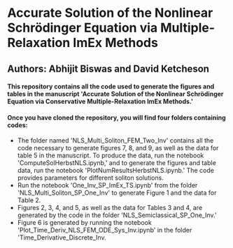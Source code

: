 # Accurate Solution of the Nonlinear Schrödinger Equation via Multiple-Relaxation ImEx Methods
## Authors: Abhijit Biswas and David Ketcheson

#### This repository contains all the code used to generate the figures and tables in the manuscript 'Accurate Solution of the Nonlinear Schrödinger Equation via Conservative Multiple-Relaxation ImEx Methods.'
#### Once you have cloned the repository, you will find four folders containing codes:
- The folder named 'NLS_Multi_Soliton_FEM_Two_Inv' contains all the code necessary to generate figures 7, 8, and 9, as well as the data for table 5 in the manuscript. To produce the data, run the notebook 'ComputeSolHerbstNLS.ipynb,' and to generate the figures and table data, run the notebook 'PlotNumResultsHerbstNLS.ipynb.' The code provides parameters for different soliton solutions.
- Run the notebook 'One_Inv_SP_ImEx_TS.ipynb' from the folder 'NLS_Multi_Soliton_SP_One_Inv' to generate Figure 1 and the data for Table 2.
- Figures 2, 3, 4, and 5, as well as the data for Tables 3 and 4, are generated by the code in the folder 'NLS_Semiclassical_SP_One_Inv.'
- Figure 6 is generated by running the notebook 'Plot_Time_Deriv_NLS_FEM_ODE_Sys_Inv.ipynb' in the folder 'Time_Derivative_Discrete_Inv.

